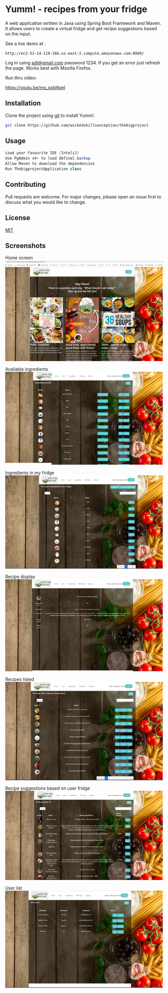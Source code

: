 # Yumm! - recipes from your fridge

A web application written in Java using Spring Boot Framework and Maven. It allows users to create a virtual fridge and get recipe suggestions based on the input. 

See a live demo at :
```link
http://ec2-52-14-119-166.us-east-2.compute.amazonaws.com:8080/
```

Log in using adi@gmail.com password 1234. If you get an error just refresh the page.
Works best with Mozilla Firefox.

Run thru video:

https://youtu.be/mx_ssbj6seI

## Installation

Clone the project using [git](https://github.com/wickedskillsexception/thebigproject.git) to install Yumm!.

```bash
git clone https://github.com/wickedskillsexception/thebigproject
```

## Usage

```java
Load your favourite IDE (InteliJ)
Use PgAdmin v4+ to load dbfinal.backup
Allow Maven to download the dependencies
Run ThebigprojectApplication class
```

## Contributing
Pull requests are welcome. For major changes, please open an issue first to discuss what you would like to change.



## License
[MIT](https://choosealicense.com/licenses/mit/)

## Screenshots
Home screen
![ScreenShot](src/main/resources/screenshots/home.JPG?raw=true)

Available ingredients
![ScreenShot](src/main/resources/screenshots/ingredients.JPG?raw=true)

Ingredients in my fridge
![ScreenShot](src/main/resources/screenshots/myfridge.JPG?raw=true)

Recipe display
![ScreenShot](src/main/resources/screenshots/onerecipe.JPG?raw=true)

Recipes listed
![ScreenShot](src/main/resources/screenshots/recipe_list.JPG?raw=true)

Recipe suggestions based on user fridge
![ScreenShot](src/main/resources/screenshots/suggestions.JPG?raw=true)

User list
![ScreenShot](src/main/resources/screenshots/users.JPG?raw=true)

